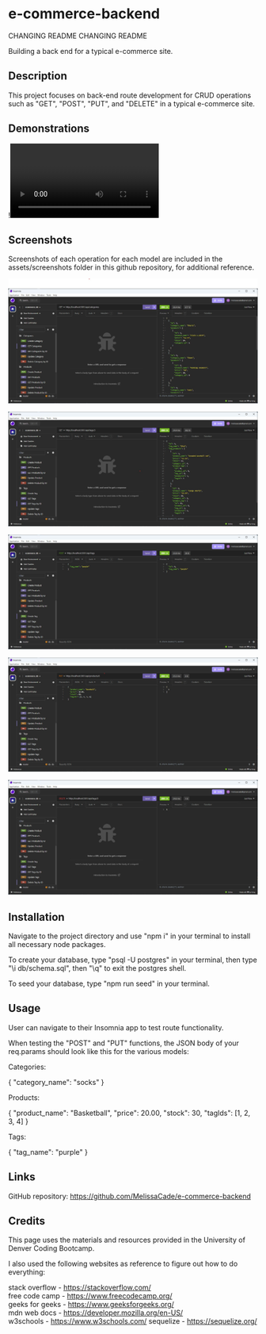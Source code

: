 # e-commerce-backend

CHANGING README CHANGING README

Building a back end for a typical e-commerce site.

## Description

This project focuses on back-end route development for CRUD operations such as "GET", "POST", "PUT", and "DELETE" in a typical e-commerce site.

## Demonstrations

!<video controls src="assets/video_walkthrough/e-commerce_vid_walkthrough.mp4" title="Demonstration Video"></video>

## Screenshots

Screenshots of each operation for each model are included in the assets/screenshots folder in this github repository, for additional reference.

![GET categories](./assets/screenshots/categories_get.jpg)

![GET products by ID](./assets/screenshots/products_get_by_id.jpg)

![POST tags](./assets/screenshots/tags_create.jpg)

![PUT products](./assets/screenshots/products_update.jpg)

![DELETE tags](./assets/screenshots/tags_delete.jpg)

## Installation

Navigate to the project directory and use "npm i" in your terminal to install all necessary node packages.

To create your database, type "psql -U postgres" in your terminal, then type "\i db/schema.sql", then "\q" to exit the postgres shell.

To seed your database, type "npm run seed" in your terminal.

## Usage

User can navigate to their Insomnia app to test route functionality.

When testing the "POST" and "PUT" functions, the JSON body of your req.params should look like this for the various models:

Categories:

{
"category_name": "socks"
}

Products:

{
"product_name": "Basketball",
"price": 20.00,
"stock": 30,
"tagIds": [1, 2, 3, 4]
}

Tags:

{
"tag_name": "purple"
}

## Links

GitHub repository: https://github.com/MelissaCade/e-commerce-backend

## Credits

This page uses the materials and resources provided in the University of Denver Coding Bootcamp.

I also used the following websites as reference to figure out how to do everything:

stack overflow - https://stackoverflow.com/  
free code camp - https://www.freecodecamp.org/  
geeks for geeks - https://www.geeksforgeeks.org/  
mdn web docs - https://developer.mozilla.org/en-US/  
w3schools - https://www.w3schools.com/
sequelize - https://sequelize.org/
